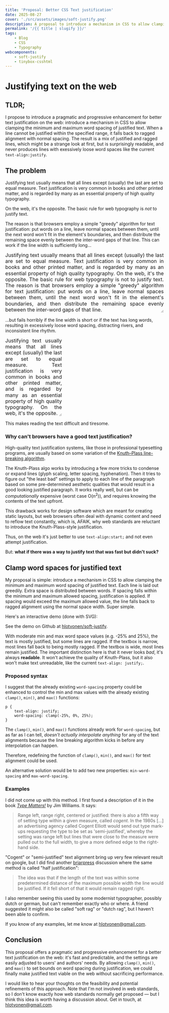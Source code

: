 ```yaml
---
title: 'Proposal: Better CSS Text justification'
date: 2025-08-27
cover: './src/assets/images/soft-justify.png'
description: A proposal to introduce a mechanism in CSS to allow clamping the minimum and maximum word spacing of justified text
permalink: '/{{ title | slugify }}/'
tags:
    - Blog
    - CSS
    - Typography
webcomponents: 
    - soft-justify
    - tinybox-csshtml
---
```


# Justifying text on the web

## TLDR;
I propose to introduce a pragmatic and progressive enhancement for better text justification on the web: introduce a mechanism in CSS to allow clamping the minimum and maximum word spacing of justified text. When a line cannot be justified within the specified range, it falls back to ragged alignment with normal spacing. The result is a mix of justified and ragged lines, which might be a strange look at first, but is surprisingly readable, and never produces lines with exessively loose word spaces like the current `text-align:justify`.

## The problem 

Justifying text usually means that all lines except (usually) the last are set to equal measure. Text justification is very common in books and other printed matter, and is regarded by many as an essential property of high quality typography. 

On the web, it's the opposite. The basic rule for web typography is *not* to justify text.

The reason is that browsers employ a simple "greedy" algorithm for text justification: put words on a line, leave normal spaces between them, until the next word won't fit in the element's boundaries, and then distribute the remaining space evenly between the inter-word gaps of that line. This can work if the line width is sufficiently long...

<div class="u-medium-width" style="font-size:16px;line-height:1.2;text-align:justify; color:var(--color-7); border: 1px solid var(--color-2);resize: horizontal;overflow:hidden;">
    Justifying text usually means that all lines except (usually) the last are set to equal measure. Text justification is very common in books and other printed matter, and is regarded by many as an essential property of high quality typography. On the web, it's the opposite. The basic rule for web typography is not to justify text. The reason is that browsers employ a simple "greedy" algorithm for text justification: put words on a line, leave normal spaces between them, until the next word won't fit in the element's boundaries, and then distribute the remaining space evenly between the inter-word gaps of that line.
</div>

...but fails horribly if the line width is short or if the text has long words, resulting in excessively loose word spacing, distracting rivers, and inconsistent line rhythm. 

<div class="u-medium-width" style="font-size:16px;line-height:1.2;width:min(180px, 50%);text-align:justify; color:var(--color-7); border: 1px solid var(--color-2);resize: horizontal;overflow:hidden;">
    Justifying text usually means that all lines except (usually) the last are set to equal measure. Text justification is very common in books and other printed matter, and is regarded by many as an essential property of high quality typography. On the web, it's the opposite.
</div>

This makes reading the text difficult and tiresome. 

### Why can't browsers have a good text justification? 
High-quality text justification systems, like those in professional typesetting programs, are usually based on some variation of the [Knuth–Plass line-breaking algorithm](https://en.wikipedia.org/wiki/Knuth%E2%80%93Plass_line-breaking_algorithm). 

The Knuth-Plass algo works by introducing a few more tricks to condense or expand lines (glyph scaling, letter spacing, hyphenation). Then it tries to figure out "the least bad" settings to apply to each line of the paragraph based on some pre-determined aesthetic qualities that would result in a good looking justified paragraph. It works really well, but can be *computationally* expensive (worst case O(n<sup>2</sup>)), and requires knowing the contents of the text upfront. 

This drawback works for design software which are meant for creating static layouts, but web browsers often deal with dynamic content and need to reflow text constantly, which is, AFAIK, why web standards are reluctant to introduce the Knuth-Plass-style justification. 

Thus, on the web it's just better to use `text-align:start;` and not even attempt justification.

But: **what if there was a way to justify text that was fast but didn't suck?**

## Clamp word spaces for justified text

My proposal is simple: introduce a mechanism in CSS to allow clamping the minimum and maximum word spacing of justified text. Each line is laid out greedily. Extra space is distributed between words. If spacing falls within the minimum and maximum allowed spacing, justification is applied. If spacing would exceed the maximum allowed value, the line falls back to ragged alignment using the normal space width. Super simple.

Here's an interactive demo (done with SVG):

<soft-justify 
    text="Justifying text usually means that all lines except (usually) the last are set to equal measure. Text justification is very common in books and other printed matter, and is regarded by many as an essential property of high quality typography. On the web, it's the opposite. Browsers employ a rather simple algorithm: put words on a line, leaving normal spaces between them, until the next word won't fit in the element's boundaries, and then distribute the remaining space evenly between the line's inter-word gaps. This works fairly well if the line width is long, but fails horribly if it's not, leaving huge gaps of space between words. Thus, the 101 of high quality typography on the web is this: don't justify text!"
    width="450"
    min-space="-25"
    max-space="25"
    show-controls="true"
    show-edge="true">
</soft-justify>

See the demo on Github at [hlotvonen/soft-justify](https://github.com/hlotvonen/soft-justify).

With moderate min and max word space values (e.g. -25% and 25%), the text is mostly justified, but some lines are ragged. If the textbox is narrow, most lines fall back to being mostly ragged. If the textbox is wide, most lines remain justified. The important distinction here is that it never looks *bad*, it's always **readable**. It won't achieve the quality of Knuth-Plass, but it also won't make text unreadable, like the current `text-align: justify;`.

### Proposed syntax

I suggest that the already existing `word-spacing` property could be enhanced to control the min and max values with the already existing `clamp()`, `min()`, and `max()` functions:

    p {
        text-align: justify;
        word-spacing: clamp(-25%, 0%, 25%);
    }

The `clamp()`, `min()`, and `max()` functions already work for `word-spacing`, but as far as I can tell, *doesn't actually interpolate anything* for any of the text alignments because the line breaking algorithm kicks in before any interpolation can happen.

<tinybox-csshtml class="u-medium-width" style="height:100dvh;max-height:500px;">
  <template>
    <style>
        p.spacing-1 { word-spacing: 0%; }
        p.spacing-2 { word-spacing: 100%; }
        p.spacing-3 { word-spacing: -100%; }
        p.spacing-4 { word-spacing: clamp(-25%, 0%, 25%); }
        p.spacing-5 { word-spacing: clamp(1px, 10vw, 20px); }
    </style>
      <p class="spacing-1">The <code>word-spacing</code> CSS property sets the length of space between words and between tags.</p>
      <p class="spacing-2">The <code>word-spacing</code> CSS property sets the length of space between words and between tags.</p>
      <p class="spacing-3">The <code>word-spacing</code> CSS property sets the length of space between words and between tags.</p>
      <p class="spacing-4">The <code>word-spacing</code> CSS property sets the length of space between words and between tags.</p>
      <p class="spacing-5">The <code>word-spacing</code> CSS property sets the length of space between words and between tags.</p>
    </template>
</tinybox-csshtml>

Therefore, redefining the function of `clamp()`, `min()`, and `max()` for text alignment could be used.

An alternative solution would be to add two new properties: `min-word-spacing` and `max-word-spacing`. 

### Examples

I did not come up with this method. I first found a description of it in the book [*Type Matters!*](https://ilovetypography.com/2012/05/02/type-matters-book-review/) by Jim Williams. It says:

> Range left, range right, centered or justified: there is also a fifth way of setting type within a given measure, called *cogent*. In the 1980s [...] an advertising agency called Cogent Elliott would send out type mark-ups requesting the type to be set as 'semi-justified', whereby the setting was range left but lines that were close to the measure were pulled out to the full width, to give a more defined edge to the right-hand side.

"Cogent" or "semi-justified" text alignment bring up very few relevant result on google, but I did find another [briarpress](https://www.briarpress.org/20536) discussion where the same method is called "half justification": 

> The idea was that if the length of the text was within some predetermined distance of the maximum possible width the line would be justified. If it fell short of that it would remain ragged right.

I also remember seeing this used by some modernist typographer, possibly dutch or german, but can't remember exactly who or where. A friend suggested it might also be called "soft rag" or "dutch rag", but I haven't been able to confirm.

If you know of any examples, let me know at hlotvonen@gmail.com. 

## Conclusion

This proposal offers a pragmatic and progressive enhancement for a better text justification on the web: it's fast and predictable, and the settings are easily adjusted to users' and authors' needs. By allowing `clamp()`, `min()`, and `max()` to set bounds on word spacing during justification, we could finally make justified text viable on the web without sacrificing performance.

I would like to hear your thoughts on the feasibility and potential refinements of this approach. Note that I'm not involved in web standards, so I don't know exactly how web standards normally get proposed — but I think this idea is worth having a discussion about. Get in touch, at hlotvonen@gmail.com.
